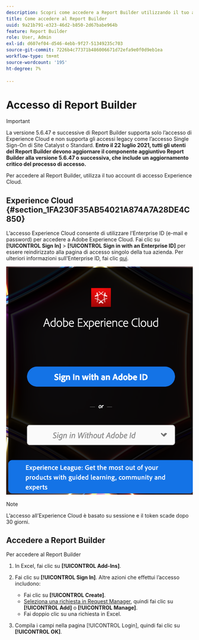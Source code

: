 ```yaml
---
description: Scopri come accedere a Report Builder utilizzando il tuo account di accesso Experience Cloud.
title: Come accedere al Report Builder
uuid: 9a21b791-e323-46d2-b850-2d67babe964b
feature: Report Builder
role: User, Admin
exl-id: d607ef04-d546-4ebb-9f27-51349235c703
source-git-commit: 7226b4c77371b486006671d72efa9e0f0d9eb1ea
workflow-type: tm+mt
source-wordcount: '195'
ht-degree: 7%

---
```


# Accesso di Report Builder

>[!IMPORTANT]
>
>La versione 5.6.47 e successive di Report Builder supporta solo l’accesso di Experience Cloud e non supporta gli accessi legacy come l’accesso Single Sign-On di Site Catalyst o Standard. **Entro il 22 luglio 2021, tutti gli utenti del Report Builder devono aggiornare il componente aggiuntivo Report Builder alla versione 5.6.47 o successiva, che include un aggiornamento critico del processo di accesso.**

Per accedere al Report Builder, utilizza il tuo account di accesso Experience Cloud.

## Experience Cloud {#section_1FA230F35AB54021A874A7A28DE4C850}

L’accesso Experience Cloud consente di utilizzare l’Enterprise ID (e-mail e password) per accedere a Adobe Experience Cloud. Fai clic su **[!UICONTROL Sign In]** > **[!UICONTROL Sign in with an Enterprise ID]** per essere reindirizzato alla pagina di accesso singolo della tua azienda. Per ulteriori informazioni sull&#39;Enterprise ID, fai clic [qui](https://helpx.adobe.com/enterprise/kb/enterprise-id-faq.html#whatis).

![](assets/adobe_id_login.png)

>[!NOTE]
>
>L’accesso all’Experience Cloud è basato su sessione e il token scade dopo 30 giorni.

## Accedere a Report Builder

Per accedere al Report Builder

1. In Excel, fai clic su **[!UICONTROL Add-Ins]**.
1. Fai clic su **[!UICONTROL Sign In]**. Altre azioni che effettui l’accesso includono:

   * Fai clic su **[!UICONTROL Create]**.
   * [Seleziona una richiesta in Request Manager](/help/analyze/report-builder/manage-requests/r-arb-manage-requests.md), quindi fai clic su  **[!UICONTROL Add]** o  **[!UICONTROL Manage]**.
   * Fai doppio clic su una richiesta in Excel.

1. Compila i campi nella pagina [!UICONTROL Login], quindi fai clic su **[!UICONTROL OK]**.
